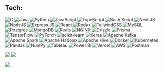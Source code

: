 <!--### Hi there 👋-->

<!--
**Tanay2804/Tanay2804** is a ✨ _special_ ✨ repository because its `README.md` (this file) appears on your GitHub profile.

Here are some ideas to get you started:

- 🔭 I’m currently working on ...
- 🌱 I’m currently learning ...
- 👯 I’m looking to collaborate on ...
- 🤔 I’m looking for help with ...
- 💬 Ask me about ...
- 📫 How to reach me: ...
- 😄 Pronouns: ...
- ⚡ Fun fact: ...
-->
## Tech:
![C](https://img.shields.io/badge/c-%2300599C.svg?style=for-the-badge) 
![Java](https://img.shields.io/badge/java-%23ED8B00.svg?style=for-the-badge&logo=java&logoColor=white) 
![Python](https://img.shields.io/badge/python-%23007ACC?style=for-the-badge&logo=python&logoColor=%23F7DF1E)
![JavaScript](https://img.shields.io/badge/javascript-black.svg?style=for-the-badge&logo=javascript&logoColor=%23F7DF1E) 
![TypeScript](https://img.shields.io/badge/typescript-%23007ACC.svg?style=for-the-badge&logo=typescript&logoColor=white) 
![Bash Script](https://img.shields.io/badge/bash_script-%23121011.svg?style=for-the-badge&logo=gnu-bash&logoColor=white)
![Next JS](https://img.shields.io/badge/Next%20JS-black?style=for-the-badge&logo=next.js&logoColor=white) 
![NodeJS](https://img.shields.io/badge/node.js-6DA55F?style=for-the-badge&logo=node.js&logoColor=white) 
![Express JS](https://img.shields.io/badge/Express-000000.svg?style=for-the-badge&logo=Express&logoColor=white) 
![React](https://img.shields.io/badge/react-%2320232a.svg?style=for-the-badge&logo=react&logoColor=%2361DAFB)
![Redux](https://img.shields.io/badge/redux-%23593d88.svg?style=for-the-badge&logo=redux&logoColor=white) 
![TailwindCSS](https://img.shields.io/badge/Tailwind%20CSS-06B6D4.svg?style=for-the-badge&logo=Tailwind-CSS&logoColor=white) 
![MySQL](https://img.shields.io/badge/mysql-%2300000f.svg?style=for-the-badge&logo=mysql&logoColor=white) 
![Postgres](https://img.shields.io/badge/postgres-%23316192.svg?style=for-the-badge&logo=postgresql&logoColor=white) 
![MongoDB](https://img.shields.io/badge/MongoDB-217346.svg?style=for-the-badge&logo=mongodb&logoColor=white)
![Redis](https://img.shields.io/badge/redis-%23DD0031.svg?style=for-the-badge&logo=redis&logoColor=white) 
![NGINX](https://img.shields.io/badge/nginx-%23009639.svg?style=for-the-badge&logo=nginx&logoColor=white)
![Drizzle](https://img.shields.io/badge/Drizzle-black.svg?style=for-the-badge&logo=Drizzle&logoColor=C5F74F)
![Prisma](https://img.shields.io/badge/Prisma-black?style=for-the-badge&logo=Prisma&logoColor=white)
![TensorFlow](https://img.shields.io/badge/TensorFlow-%23FF6F00.svg?style=for-the-badge&logo=TensorFlow&logoColor=white)
![PyTorch](https://img.shields.io/badge/PyTorch-%23EE4C2C.svg?style=for-the-badge&logo=PyTorch&logoColor=white) 
![scikit-learn](https://img.shields.io/badge/scikitlearn-F7931E.svg?style=for-the-badge&logo=scikit-learn&logoColor=white)
![Keras](https://img.shields.io/badge/Keras-%23D00000.svg?style=for-the-badge&logo=Keras&logoColor=white)
![Apache Kafka](https://img.shields.io/badge/Apache%20Kafka-000?style=for-the-badge&logo=apachekafka)
![Apache Spark](https://img.shields.io/badge/Apache%20Spark-blue?style=for-the-badge&logo=apachespark&logoColor=orange) 
![Apache Hadoop](https://img.shields.io/badge/Apache%20Hadoop-66CCFF?style=for-the-badge&logo=apachehadoop&logoColor=black) 
![Apache Hive](https://img.shields.io/badge/Apache%20Hive-FDEE21?style=for-the-badge&logo=apachehive&logoColor=black) 
![Docker](https://img.shields.io/badge/docker-2496ED.svg?style=for-the-badge&logo=docker&logoColor=white) 
![Kubernetes](https://img.shields.io/badge/kubernetes-%23326ce5.svg?style=for-the-badge&logo=kubernetes&logoColor=white)
![Pandas](https://img.shields.io/badge/pandas-%23150458.svg?style=for-the-badge&logo=pandas&logoColor=white) 
![NumPy](https://img.shields.io/badge/numpy-%23013243.svg?style=for-the-badge&logo=numpy&logoColor=white) 
![Tableau](https://img.shields.io/badge/Tableau-white?style=for-the-badge&logo=Tableau&logoColor=blue)
![Power Bi](https://img.shields.io/badge/power_bi-F2C811?style=for-the-badge&logo=powerbi&logoColor=black)
![Vercel](https://img.shields.io/badge/Vercel-000000.svg?style=for-the-badge&logo=Vercel&logoColor=white)
![AWS](https://img.shields.io/badge/Amazon%20Web%20Services-232F3E.svg?style=for-the-badge&logo=Amazon-Web-Services&logoColor=white)
![Postman](https://img.shields.io/badge/Postman-FF6C37.svg?style=for-the-badge&logo=Postman&logoColor=white)

<!--# 📊 GitHub Stats:
![](https://github-readme-stats.vercel.app/api?username=Tanay2804&theme=dark&hide_border=true&include_all_commits=false&count_private=false)<br/>
![](https://github-readme-streak-stats.herokuapp.com/?user=Tanay2804&theme=dark&hide_border=true)<br/>
-->
![](https://github-readme-stats.vercel.app/api/top-langs/?username=tanay2804&theme=dark&hide_border=true&include_all_commits=false&count_private=false&layout=compact)
![](https://quotes-github-readme.vercel.app/api?type=horizontal&theme=algolia)

![](https://komarev.com/ghpvc/?username=tanay2804&abbreviated=true&style=flat-square)

<!-- ### ✍️ Random Dev Quote-->
[//]: <> (themes for random quotes:['tokyonight','algolia','chartreuse-dark'])

